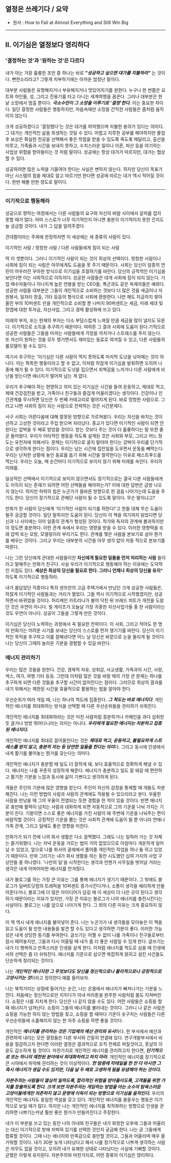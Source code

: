 ## 열정은 쓰레기다 / 요약
* 원서 : How to Fail at Almost Everything and Still Win Big

***
## II. 이기심은 열정보다 영리하다
### '결정하는 것'과 '원하는 것'은 다르다

내가 아는 가장 훌륭한 조언 중 하나는 바로 ***"성공하고 싶으면 대가를 지불하라"*** 는 것이다. 뻔한소리라고? 그렇게 치부하기에는 아까운 엄청난 말이다.

대부분 사람들은 유명해지거나 부유해지거나 멋있어지기를 원한다. 누구나 한 번쯤은 요트와 하인들, 성, 그리고 전용기를 타고 다니는 세계여행을 꿈꾼다. 그러나 대부분은 한낱 소망에서 멈출 뿐이다. ***극소수만이 그 소망을 이루기로 '결정'한다.*** 이는 중요한 차이다. 일단 결정한 사람들은 행동하지만, 마음속에만 소망을 간직한 사람들은 좀처럼 움직이지 않는다.

크게 성공하겠다고 '결정했다'는 것은 대가를 파악했으며 지불한 용의가 있다는 의미다. 그 대가는 개인적인 삶을 희생하는 것일 수 있다. 어렵고 지루한 공부를 해야하지만 졸업 후 보상은 확실한 전공을 선택해서 좋은 학점을 받을 수 있도록 죽도록 매달리고, 출산을 미루고, 가족들과 시간을 보내지 못하고, 수치스러운 일이나 이혼, 파산 등을 야기하는 사업상 위험을 받아들이는 것 처럼 말이다. 성공에는 항상 대가가 따르지만, 대가는 협상할 수 있다.

성공하려면 많은 노력을 기울여야 한다는 사실은 변하지 않는다. 하지만 당신이 목표가 아닌 시스템의 힘을 제대로 알고 따르기만 한다면 성공에 따르는 대가 역시 적어질 것이다. 한번 해볼 만한 정도로 말이다.

***
### 이기적으로 행동해라

성공으로 향하는 여정에서는 다른 사람들의 요구와 자신의 바람 사이에서 갈피를 잡지 못할 때가 많다. 아마 스스로가 너무 이기적인지 아니면 충분히 이기적이지 못한 건지도 늘 궁금할 것이다. 내가 그 답을 알려주겠다.

관대함이라는 주제에 한정하자면 이 세상에는 세 종류의 사람이 있다.

이기적인 사람 / 멍청한 사람 / 다른 사람들에게 짐이 되는 사람

딱 이 셋뿐이다. 그러니 이기적인 사람이 되는 것이 최상의 선택이다. 멍청한 사람이나 사회에 짐이 되는 사람은 아무에게도 도움을 못 주기 때문이다. 사회는 당신이 일종의 연민이 어우러진 우아한 방식으로 이기심을 조절하기를 바란다. 당신의 긍적적인 이기심을 보인다면 이는 사회적으로 이득이다. 성공한 사람들은 대개 사회에 짐이 되지 않는다. 기업 매수자들이나 지나치게 높은 연봉을 받는 CEO들, 폭군과도 같은 독재자들은 예외다. 성공한 사람들 대부분은 그들이 개인적으로 소비하는 것보다 더 많은 것을 세금이나 자원봉사, 일자리 창출, 기타 등등의 형식으로 사회에 환원한다. 나만 해도 지금까지 쌓아올린 부의 10퍼센트 만을 개인적으로 소비할 뿐 나머지 90퍼센트는 세금, 미래 세대 및 창엡에 대한 투자금, 자선사업, 그리고 경제 활성화에 쓰고 있다.

미래의 부자, 또는 현재의 부자는 다소 부담스럽게 느껴질 만큼 세금을 많이 낼지도 모른다. 이기적으로 소득을 추구하기 때문이다. 여하튼 그 결과 사회에 도움이 된다.기적으로 성공한 사람들은 그들을 아까는 사람들에게 걱정을 끼치거나 스트레스를 주지 않는다. 또 자신이 원하는 것을 모두 챙기면서도 재미있는 동료로 여겨질 수 있고, 다른 사람들의 롤모델이 될 수도 있다.

여기서 추구하는 '이기심은 다른 사람이 먹지 못하도록 마지막 도넛을 낚아채는 것이 아니다. 이는 똑똑한 행동이라고 할 수 없고, 이처럼 하찮게 이기심을 발휘하면 오히려 나중에 해가 될 수 있다. 이기적으로 도넛을 집으면서 죄책감을 느끼거나 다른 사람에게 비난을 받는다면 에너지가 떨어져 남는 게 없다.

우리가 추구해야 하는 현명하고 의미 있는 이기심은 시간을 들여 운동하고, 제대로 먹고, 제때 건강검진을 받고, 가족이나 친구들과 즐겁게 어울리겠다는 생각이다. 건강이나 인간관계를 무시하면 당신은 두 번째 카테고리로 떨어지게 된다. 바로 멍청한 사람으로. 그러고 나면 사회의 짐이 되는 사람으로 전락하는 것은 시간문제다.

서구 사회는 어른다움에 대해 잘못된 방향으로 가르쳐왔다. 우리는 자신을 바치는 것이 선하고 고상한 것이라고 주입 받으며 자라났다. 종교가 있다면 이기적인 사람이 되면 안 된다는 압박을 두 배로 받았을 것이다. 받는 것보다 주는 것이 더 훌륭하다는 말 또한 줄곧 들어왔다. 우리가 이타적인 행동을 하도록 설계된 것은 사회와 부모, 그리고 어느 정도는 유전자에 의해서다. 문제는 이기적으로 굴지 말아야 한다는 강박이 우리를 단기적으로 생각하게 한다는 점이다. 우리는 남는 시간에 집안일을 도우면서 운동을 빼먹는다. 우리는 난처한 상황에 놓인 동료를 돕기 위해 시간을 절약한다는 이유로 패스트푸드를 먹는다. 우리는 오늘, 매 순간마다 이기적으로 보이지 않기 위해 미래를 속인다. 우리의 미래를.

일상적인 선택에서 이기적으로 보이지 않으면서도 장기적으로는 결국 다른 사람들에게도 이득이 되는 존재가 되려면 어떤 선택들을 해야하는가? 이에 대한 답변은 금방 나오지 않는다. 하지만 허락의 힘은 누군가가 올바른 방향으로 한 걸음 나아가는데 도움을 주기도 한다. 당신이 장기적으로 관해단 사람이 될 수 있도록 말이다.
무슨 말이냐고?

만화가 한 사람이 당신에게 '이기적인 사람이 되기를 허한다!'고 한들 대체 무슨 도움이 될주 궁금할 것이다. 일단 말하지만 도움이 된다. 당신이 이 책을 여기까지 읽었다면 당신과 나 사이에는 이미 일종의 관계가 형성된 것이다. 작가와 독자의 관계에 불과하지만 이 정도면 충분하다. 이런 관계 속에서 우리는 영향을 받을 수 있다. 이러한 영향력을 또래 압력 또는 모방, 모델링이라 부리기도 한다. 관계를 맺은 사람을 본보기로 삼아 뭔가를 배우는 것이다. 그리고 우리는 대부분의 시간을 아무 생각 없이 자동 적으로 본보기를 따른다.

나는 그런 당신에게 관대한 사람들이란 **자신에게 필요한 일들을 먼저 처리하는 사람** 들이라고 말해주는 만화가 친구다. 사실 우리가 이기적으로 행동해야 하는 이유에는 도덕적인 지점도 있다. **세상은 최상의 당신을 필요로 한다. 그러니 언제나 최상의 당신을 유지*** 하도록 이기적으로 행동하라.

내가 몸담았던 직종이나 특히 샌프란의 고급 주택가에서 만났던 크게 성공한 사람들은, 하찮게 이기적인 사람들과는 거리가 멀었다. 그들 역시 이기적으로 시작했겠지만, 성공하면서 바뀌었을 것이다. 허리케인 카트리나가 불어 닥친 뒤 브래드 피트가 개전을 도왔던 것은 우연이 아니다. 빌 게이츠가 오늘날 가장 귀중한 자선사업가들 중 한 사람이라는 것도 우연이 아니다. 성공이 그들을 그렇게 만든 것이다.

이기심은 당신이 노력하는 과정에서 꼭 필요한 전략이다. 이 사회, 그리고 적어도 한 명의 만화가는 어려운 시기를 보내는 당신이 스스로를 먼저 챙기기를 바란다. 당신이 이기적인 목적을 추구하고 이를 잘해낸다면 어느 날 당신은 바깥으로 눈을 돌리게 될 것이다. 나는 당신이 그때의 놀라운 기분을 경험할 수 있길 바란다.

### 에너지 관리하기
우리는 많은 것들을 원한다. 건강, 경제적 자유, 성취감, 사교생활, 가족과의 시간, 사랑, 섹스, 여가, 여행 기타 등등. 그런데 이처럼 많은 것을 바랄 때의 가장 큰 문제는 하나를 추구하게 되면 다른 것들을 추구할 시간이 없어진다는 점이다. 그러므로 최상의 결과를 내기 위해서는 제한된 시간을 효율적으로 활용하는 법을 알아야 한다.

우선순위가 여러 개일 때, 나는 하나의 척도에 집중한다. ***그 척도는 바로 에너지다***. 개인적인 에너지를 최대화하는 방식을 선택할 때 다른 우선순위들을 관리하기 쉬워진다.

개인적인 에너지를 최대화하라는 것은 미친 사람처럼 흥분하거나 카페인을 과다 섭취한 듯 굴거나 방방 뛰어다니라는 의미는 아니다. ***우리에게 필요한 에너지는 차분하고 집중된 에너지다.***

개인적인 에너지를 최대로 끌어올린다는 것은 ***제대로 먹고, 운동하고, 불필요하게 스트레스를 받지 않고, 충분히 자는 등 당연한 일들을 한다는 의미***다. 그리고 동시에 인생에서 내게 활기를 불어놓는 뭔가를 갖는다는 의미다.

개인적인 에너지가 충분할 때 일도 더 잘하게 돼, 보다 효율적으로 정확하게 해낼 수 있다. 에너지는 나를 꾸준히 성장하게 해준다. 에너지가 충분하고 일도 잘 돼갈 때 편안하고 활기찬 기분을 느낌과 동시에 삶이 기쁘다고 생각하게 된다.

개들은 주인의 기분에 많은 영향을 받는다. 주인이 자신의 감정을 통제할 때 개들도 차분해진다. 나는 이런 방법이 사람과 사람의 관계에도 적용될 수 있으리라고 본다. 우울한 사람을 만났을 때 그의 우울이 전염되는 듯한 경험을 한 적이 있을 것이다. 반면 에너지로 충만해 활력이 넘치는 사람과 대화하게 되면 자동적으로 그의 기운을 나눠 가지는 기분이 든다. 기왕이면 스스로 좋은 에너지를 가진 사람이 돼 주변에 기운을 나눠주는 편이 바람직할 것이다. 긍정적인 기운을 뿜는 것은 사회적 관계에 도움이 될 뿐 아니라 연애나 가족 관계, 그리고 일에도 좋은 영향을 미친다.

만화가가 되기 전에 나의 회사 생활은 다소 끔찍했다. 그래도 나는 일하러 가는 것 자체는 즐거워했다. 나는 저녁 운동을 거르는 법이 거의 없었으므로 아침마다 개운하게 일어날 수 있었고, 앞으로 나를 회사의 굴레에서 풀어줄 개인적인 작업을 하나 둘 하고 있었기 때문이다. 만화 그리기는 내가 회사 생활을 하는 동안 시도했던 십여 가지의 사업 구상안들 중 하나였다. '나만의 일'을 시작한다는 생각과 언젠가 사무실을 벗어날 거라는 생각은 내게 어마어마한 에너지를 안겨줬다.

내가 블로그를 하는 가장 큰 이유는 그를 통해 에너지가 생기기 때문이다. 그 밖에도 블로그가 딜버트닷컴의 트래픽을 10퍼센트 증가시킨다거나, 소통이 생각을 예리하게 만들어준다거나, 블로그에 더 많은 아이디어가 담길 때 이 세상이 더 나은 곳이 된다고 생각하기 때문이라는 이유가 있지만, 가장 큰 이유는 블로그가 나의 에너지를 충전시킨다는 사실이다. 블로그는 나를 앞으로 나아가게 한다. 그 외의 다른 이유는 크게 중요하지 않다.

이 책 역시 내게 에너지를 불어넣어 준다. 나는 누군가가 내 생각들을 모아놓은 이 책을 읽고 도움이 될 만한 내용들을 발견 할 수도 있다고 생각하면 기분이 좋다. 이러한 가능성은 내게 상당한 동기를 부여한다. 글쓰기는 어쩔 수 없이 나를 가족이나 친구들로부터 잠시 떼어놓지만, 그들과 다시 어울릴 때 내가 좀 더 좋은 사람일 수 있게 한다. 글쓰기는 내가 더 행복하고 만족스러운 인생을 살게 한다. 이처럼 에너지를 척도로 삼을 때 인생에서의 선택은 좀 더 쉬워진다. 에너지를 기준으로 삼으면 복잡하게 얽히고 설킨 사건들도 단순하게 정리되는 것이다.

나는 ***개인적인 에너지란 그 무엇보다도 당신을 정신적으로나 물리적으로나 긍정적으로 고양시키는 것***이라고 정의한다.예를 들어보자.

나는 북적거리는 상점에 들어가는 순간, 나는 온몸에서 에너지가 빠져나가는 기분을 느낀다. 처음에는 정신적으로만 지치다가 이내 마라톤을 완주한 사람처럼 몸도 지쳐버린다. 쇼핑은 나를 지치게 한다. 당신은 나 같지 않을 수도 있다. 어떤 사람들은 쇼핑을 할 때 에너지가 넘쳐난다. 쇼핑이 그들의 에너지를 불러내는 것이다. 그러니 나 같은 사람은 쇼핑을 가능한 하지 않는 방법을 찾고, 쇼핑을 할 때마다 기운이 솟구치는 사람들은 다른 우선순위들에 소홀해지지 않는 한 자주 쇼핑을 하면 좋을 것이다.

개인적인 ***에너지를 관리하는 것은 기업체의 예산 관리와 유사***하다. 한 부서에서 예산과 관련하여 내리는 모든 결정들은 다른 부서와 긴밀히 연결돼 있다. 연구개발부서에서 비용을 절감하고자 한다면 이러한 결정은 결과적으로 조직 전체로 퍼질것이고, 훗날의 이윤도 감소하게 될 것이다. 마찬가지로 개인적인 에너지를 관리하고자 한다면, ***단기적으로 또는 하나의 제한된 분야에서 최대화하려고 하지 마라.*** 개인적인 에너지를 장기적으로 큰 시야에서 파악해 관리하는 것이 이상적이다. ***한 밤중에 칵테일을 한 잔 더 마시면 그 즉시 에너지가 생길 수도 있지만, 다음 날 두 배로 고생하게 됨을 유념해야 하는 것이다.***

***자본주의는 사람들이 열심히 일하도록, 합리적인 위험을 받아들이도록, 고객들을 위한 가치를 창출하도록 한다. 크게 보면 자본주의는 게임하는 방법을 아는 소수의 탐욕스러운 고양이들에게만 의존하지 않고 문명에 이득이 되는 방향으로 이기심을 움직인다.*** 우리의 개인적인 에너지도 동일한 역설을 갖고 있다. 개인적인 에너지를 붇돋우는 행동은 이기적으로 보일 때가 많다. 하지만 나는 개인적인 에너지를 최적화하는 방향으로 인생을 관리하면 나쁘기는커녕 훨씬 좋은 뭔가가 만들어진다고 주장한다.

내가 이 부분을 쓰고 있는 동안 나의 아내와 친구들은 내가 화창한 오후에 그들과 어울리는 대신 이기적으로 방에 처박혀 있기를 선택한 것인지 궁금해 한다. 나는 곧 그들에게 합류할 것이다. 그때 나는 에너지와 만족감으로 충만할 것이고, 그들과 어울리며 매우 즐거워할 것이다. 내가 30분 늦게 나타났다고 해서 나를 장기적으로 나쁘게 생각하는 사람은 아무도 없을 것이고, 오히려 내가 유쾌한 상태로 나타났다는 사실에 기뻐할 것이다. 균형은 이렇게 유지된다. 자본주의와 마찬가지로, 어떤 종류의 이기심은 영리하다.

